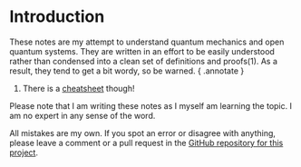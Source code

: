 # Introduction
These notes are my attempt to understand quantum mechanics and open quantum systems. They are written in an effort to be easily understood rather than condensed into a clean set of definitions and proofs(1). As a result, they tend to get a bit wordy, so be warned.
{ .annotate }

1.    There is a [cheatsheet](cheatsheet.md) though!

Please note that I am writing these notes as I myself am learning the topic. I am no expert in any sense of the word.

All mistakes are my own. If you spot an error or disagree with anything, please leave a comment or a pull request in the [GitHub repository for this project](https://github.com/elviralaurin/notes-oqs).